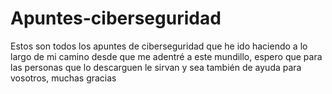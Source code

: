 # Apuntes-ciberseguridad
Estos son todos los apuntes de ciberseguridad que he ido haciendo a lo largo de mi camino desde que me adentré a este mundillo, espero que para las personas que lo descarguen le sirvan y sea también de ayuda para vosotros, muchas gracias

